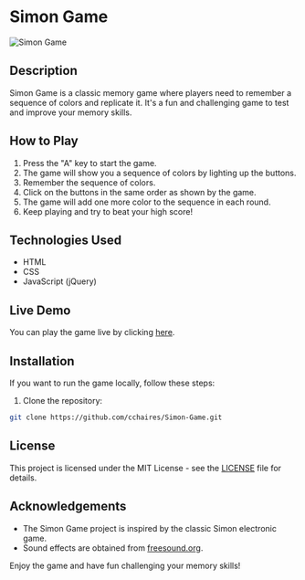 # Simon Game

![Simon Game](https://raw.githubusercontent.com/cchaires/Simon-Game/master/screenshot.png)

## Description

Simon Game is a classic memory game where players need to remember a sequence of colors and replicate it. It's a fun and challenging game to test and improve your memory skills.

## How to Play

1. Press the "A" key to start the game.
2. The game will show you a sequence of colors by lighting up the buttons.
3. Remember the sequence of colors.
4. Click on the buttons in the same order as shown by the game.
5. The game will add one more color to the sequence in each round.
6. Keep playing and try to beat your high score!

## Technologies Used

- HTML
- CSS
- JavaScript (jQuery)

## Live Demo

You can play the game live by clicking [here](https://cchaires.github.io/Simon-Game/).

## Installation

If you want to run the game locally, follow these steps:

1. Clone the repository:

```bash
git clone https://github.com/cchaires/Simon-Game.git
```
## License

This project is licensed under the MIT License - see the [LICENSE](https://github.com/cchaires/Simon-Game/blob/master/LICENSE) file for details.

## Acknowledgements

- The Simon Game project is inspired by the classic Simon electronic game.
- Sound effects are obtained from [freesound.org](https://freesound.org/).

Enjoy the game and have fun challenging your memory skills!
